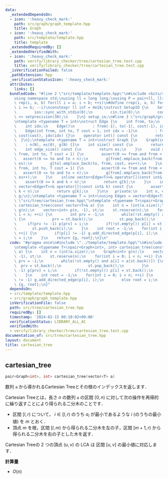 ```yaml
---
data:
  _extendedDependsOn:
  - icon: ':heavy_check_mark:'
    path: src/graph/graph_template.hpp
    title: Graph
  - icon: ':heavy_check_mark:'
    path: src/template/template.hpp
    title: template
  _extendedRequiredBy: []
  _extendedVerifiedWith:
  - icon: ':heavy_check_mark:'
    path: verify/library_checker/tree/cartesian_tree.test.cpp
    title: verify/library_checker/tree/cartesian_tree.test.cpp
  _isVerificationFailed: false
  _pathExtension: hpp
  _verificationStatusIcon: ':heavy_check_mark:'
  attributes:
    links: []
  bundledCode: "#line 2 \"src/template/template.hpp\"\n#include <bits/stdc++.h>\n\
    using namespace std;\nusing ll = long long;\nusing P = pair<ll, ll>;\n#define\
    \ rep(i, a, b) for(ll i = a; i < b; ++i)\n#define rrep(i, a, b) for(ll i = a;\
    \ i >= b; --i)\nconstexpr ll inf = 4e18;\nstruct SetupIO {\n    SetupIO() {\n\
    \        ios::sync_with_stdio(0);\n        cin.tie(0);\n        cout << fixed\
    \ << setprecision(30);\n    }\n} setup_io;\n#line 3 \"src/graph/graph_template.hpp\"\
    \ntemplate <typename T = int>\nstruct Edge {\n    int from, to;\n    T cost;\n\
    \    int idx;\n    Edge()\n        : from(-1), to(-1), cost(-1), idx(-1) {}\n\
    \    Edge(int from, int to, T cost = 1, int idx = -1)\n        : from(from), to(to),\
    \ cost(cost), idx(idx) {}\n    operator int() const {\n        return to;\n  \
    \  }\n};\ntemplate <typename T = int>\nstruct Graph {\n    Graph(int N)\n    \
    \    : n(N), es(0), g(N) {}\n    int size() const {\n        return n;\n    }\n\
    \    int edge_size() const {\n        return es;\n    }\n    void add_edge(int\
    \ from, int to, T cost = 1) {\n        assert(0 <= from and from < n);\n     \
    \   assert(0 <= to and to < n);\n        g[from].emplace_back(from, to, cost,\
    \ es);\n        g[to].emplace_back(to, from, cost, es++);\n    }\n    void add_directed_edge(int\
    \ from, int to, T cost = 1) {\n        assert(0 <= from and from < n);\n     \
    \   assert(0 <= to and to < n);\n        g[from].emplace_back(from, to, cost,\
    \ es++);\n    }\n    inline vector<Edge<T>>& operator[](const int& k) {\n    \
    \    assert(0 <= k and k < n);\n        return g[k];\n    }\n    inline const\
    \ vector<Edge<T>>& operator[](const int& k) const {\n        assert(0 <= k and\
    \ k < n);\n        return g[k];\n    }\n\n   private:\n    int n, es;\n    vector<vector<Edge<T>>>\
    \ g;\n};\ntemplate <typename T = int>\nusing Edges = vector<Edge<T>>;\n#line 4\
    \ \"src/tree/cartesian_tree.hpp\"\ntemplate <typename T>\npair<Graph<int>, int>\
    \ cartesian_tree(const vector<T>& a) {\n    int n = (int)a.size();\n    Graph<int>\
    \ g(n);\n    vector<int> p(n, -1), st;\n    st.reserve(n);\n    for(int i = 0;\
    \ i < n; ++i) {\n        int prv = -1;\n        while(!st.empty() and a[i] < a[st.back()])\
    \ {\n            prv = st.back();\n            st.pop_back();\n        }\n   \
    \     if(prv != -1) p[prv] = i;\n        if(!st.empty()) p[i] = st.back();\n \
    \       st.push_back(i);\n    }\n    int root = -1;\n    for(int i = 0; i < n;\
    \ ++i) {\n        if(p[i] != -1) g.add_directed_edge(p[i], i);\n        else root\
    \ = i;\n    }\n    return {g, root};\n}\n"
  code: "#pragma once\n#include \"../template/template.hpp\"\n#include \"../graph/graph_template.hpp\"\
    \ntemplate <typename T>\npair<Graph<int>, int> cartesian_tree(const vector<T>&\
    \ a) {\n    int n = (int)a.size();\n    Graph<int> g(n);\n    vector<int> p(n,\
    \ -1), st;\n    st.reserve(n);\n    for(int i = 0; i < n; ++i) {\n        int\
    \ prv = -1;\n        while(!st.empty() and a[i] < a[st.back()]) {\n          \
    \  prv = st.back();\n            st.pop_back();\n        }\n        if(prv !=\
    \ -1) p[prv] = i;\n        if(!st.empty()) p[i] = st.back();\n        st.push_back(i);\n\
    \    }\n    int root = -1;\n    for(int i = 0; i < n; ++i) {\n        if(p[i]\
    \ != -1) g.add_directed_edge(p[i], i);\n        else root = i;\n    }\n    return\
    \ {g, root};\n}"
  dependsOn:
  - src/template/template.hpp
  - src/graph/graph_template.hpp
  isVerificationFile: false
  path: src/tree/cartesian_tree.hpp
  requiredBy: []
  timestamp: '2024-02-15 00:10:02+09:00'
  verificationStatus: LIBRARY_ALL_AC
  verifiedWith:
  - verify/library_checker/tree/cartesian_tree.test.cpp
documentation_of: src/tree/cartesian_tree.hpp
layout: document
title: cartesian_tree
---
```


## cartesian_tree

```cpp
pair<Graph<int>, int> cartesian_tree(vector<T> a)
```

数列 `a` から導かれるCartesian Treeとその根のインデックスを返します．

Cartesian Treeとは，長さ $n$ の数列 `a` の区間 $[0, n)$ に対して次の操作を再帰的に繰り返すことにより得られる二分木のことです．

- 区間 $[l, r)$ について， $i \in [l, r)$ のうち $a_i$ が最小であるような $i$ (のうちの最小値) を $m$ とおく．
- 頂点 $m$ を根，区間 $[l, m)$ から得られる二分木を左の子，区間 $[m + 1, r)$ から得られる二分木を右の子とした木を返す．

Cartesian Treeの $2$ つの頂点 $(u, v)$ の LCA は 区間 $[u, v]$ の最小値に対応します．

**計算量**

- $O(n)$
